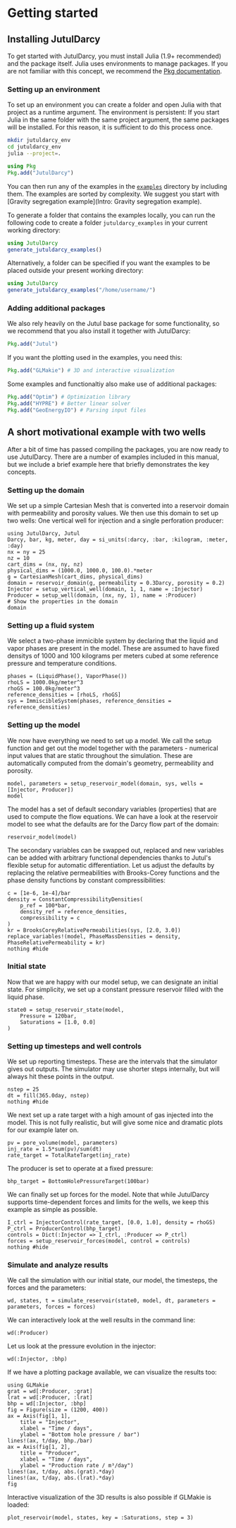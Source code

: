 # Getting started

## Installing JutulDarcy

To get started with JutulDarcy, you must install Julia (1.9+ recommended) and the package itself. Julia uses environments to manage packages. If you are not familiar with this concept, we recommend the [Pkg documentation](https://pkgdocs.julialang.org/v1/environments/).

### Setting up an environment

To set up an environment you can create a folder and open Julia with that project as a runtime argument. The environment is persistent: If you start Julia in the same folder with the same project argument, the same packages will be installed. For this reason, it is sufficient to do this process once.

```bash
mkdir jutuldarcy_env
cd jutuldarcy_env
julia --project=.
```

```julia
using Pkg
Pkg.add("JutulDarcy")
```

You can then run any of the examples in the [`examples`](https://github.com/sintefmath/JutulDarcy.jl/tree/main/examples) directory by including them. The examples are sorted by complexity. We suggest you start with [Gravity segregation example](Intro: Gravity segregation example).

To generate a folder that contains the examples locally, you can run the following code to create a folder `jutuldarcy_examples` in your current working directory:

```julia
using JutulDarcy
generate_jutuldarcy_examples()
```

Alternatively, a folder can be specified if you want the examples to be placed outside your present working directory:

```julia
using JutulDarcy
generate_jutuldarcy_examples("/home/username/")
```

### Adding additional packages

We also rely heavily on the Jutul base package for some functionality, so we recommend that you also install it together with JutulDarcy:

```julia
Pkg.add("Jutul")
```

If you want the plotting used in the examples, you need this:

```julia
Pkg.add("GLMakie") # 3D and interactive visualization
```

Some examples and functionaltiy also make use of additional packages:

```julia
Pkg.add("Optim") # Optimization library
Pkg.add("HYPRE") # Better linear solver
Pkg.add("GeoEnergyIO") # Parsing input files
```

## A short motivational example with two wells

After a bit of time has passed compiling the packages, you are now ready to use JutulDarcy. There are a number of examples included in this manual, but we include a brief example here that briefly demonstrates the key concepts.

### Setting up the domain

We set up a simple Cartesian Mesh that is converted into a reservoir domain with permeability and porosity values. We then use this domain to set up two wells: One vertical well for injection and a single perforation producer:

````@example intro_ex
using JutulDarcy, Jutul
Darcy, bar, kg, meter, day = si_units(:darcy, :bar, :kilogram, :meter, :day)
nx = ny = 25
nz = 10
cart_dims = (nx, ny, nz)
physical_dims = (1000.0, 1000.0, 100.0).*meter
g = CartesianMesh(cart_dims, physical_dims)
domain = reservoir_domain(g, permeability = 0.3Darcy, porosity = 0.2)
Injector = setup_vertical_well(domain, 1, 1, name = :Injector)
Producer = setup_well(domain, (nx, ny, 1), name = :Producer)
# Show the properties in the domain
domain
````

### Setting up a fluid system

We select a two-phase immicible system by declaring that the liquid and vapor phases are present in the model. These are assumed to have fixed densitys of 1000 and 100 kilograms per meters cubed at some reference pressure and temperature conditions.

````@example intro_ex
phases = (LiquidPhase(), VaporPhase())
rhoLS = 1000.0kg/meter^3
rhoGS = 100.0kg/meter^3
reference_densities = [rhoLS, rhoGS]
sys = ImmiscibleSystem(phases, reference_densities = reference_densities)
````

### Setting up the model

We now have everything we need to set up a model. We call the setup function and get out the model together with the parameters - numerical input values that are static throughout the simulation. These are automatically computed from the domain's geometry, permeability and porosity.

````@example intro_ex
model, parameters = setup_reservoir_model(domain, sys, wells = [Injector, Producer])
model
````

The model has a set of default secondary variables (properties) that are used to compute the flow equations. We can have a look at the reservoir model to see what the defaults are for the Darcy flow part of the domain:

````@example intro_ex
reservoir_model(model)
````

The secondary variables can be swapped out, replaced and new variables can be added with arbitrary functional dependencies thanks to Jutul's flexible setup for automatic differentiation. Let us adjust the defaults by replacing the relative permeabilities with Brooks-Corey functions and the phase density functions by constant compressibilities:

````@example intro_ex
c = [1e-6, 1e-4]/bar
density = ConstantCompressibilityDensities(
    p_ref = 100*bar,
    density_ref = reference_densities,
    compressibility = c
)
kr = BrooksCoreyRelativePermeabilities(sys, [2.0, 3.0])
replace_variables!(model, PhaseMassDensities = density, PhaseRelativePermeability = kr)
nothing #hide
````

### Initial state

Now that we are happy with our model setup, we can designate an initial state. For simplicity, we set up a constant pressure reservoir filled with the liquid phase.

````@example intro_ex
state0 = setup_reservoir_state(model,
    Pressure = 120bar,
    Saturations = [1.0, 0.0]
)
````

### Setting up timesteps and well controls

We set up reporting timesteps. These are the intervals that the simulator gives out outputs. The simulator may use shorter steps internally, but will always hit these points in the output.

````@example intro_ex
nstep = 25
dt = fill(365.0day, nstep)
nothing #hide
````

We next set up a rate target with a high amount of gas injected into the model. This is not fully realistic, but will give some nice and dramatic plots for our example later on.

````@example intro_ex
pv = pore_volume(model, parameters)
inj_rate = 1.5*sum(pv)/sum(dt)
rate_target = TotalRateTarget(inj_rate)
````

The producer is set to operate at a fixed pressure:

````@example intro_ex
bhp_target = BottomHolePressureTarget(100bar)
````

We can finally set up forces for the model. Note that while JutulDarcy supports time-dependent forces and limits for the wells, we keep this example as simple as possible.

````@example intro_ex
I_ctrl = InjectorControl(rate_target, [0.0, 1.0], density = rhoGS)
P_ctrl = ProducerControl(bhp_target)
controls = Dict(:Injector => I_ctrl, :Producer => P_ctrl)
forces = setup_reservoir_forces(model, control = controls)
nothing #hide
````

### Simulate and analyze results

We call the simulation with our initial state, our model, the timesteps, the forces and the parameters:

````@example intro_ex
wd, states, t = simulate_reservoir(state0, model, dt, parameters = parameters, forces = forces)
````

We can interactively look at the well results in the command line:

````@example intro_ex
wd(:Producer)
````

Let us look at the pressure evolution in the injector:

````@example intro_ex
wd(:Injector, :bhp)
````

If we have a plotting package available, we can visualize the results too:

````@example intro_ex
using GLMakie
grat = wd[:Producer, :grat]
lrat = wd[:Producer, :lrat]
bhp = wd[:Injector, :bhp]
fig = Figure(size = (1200, 400))
ax = Axis(fig[1, 1],
    title = "Injector",
    xlabel = "Time / days",
    ylabel = "Bottom hole pressure / bar")
lines!(ax, t/day, bhp./bar)
ax = Axis(fig[1, 2],
    title = "Producer",
    xlabel = "Time / days",
    ylabel = "Production rate / m³/day")
lines!(ax, t/day, abs.(grat).*day)
lines!(ax, t/day, abs.(lrat).*day)
fig
````

Interactive visualization of the 3D results is also possible if GLMakie is loaded:

````@example intro_ex
plot_reservoir(model, states, key = :Saturations, step = 3)
````
